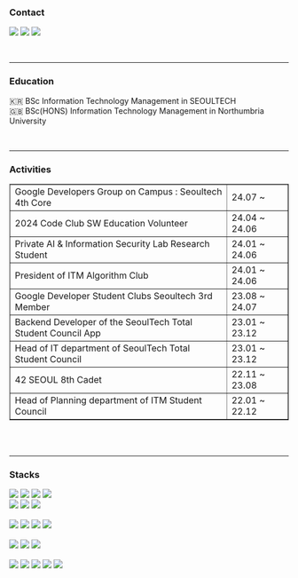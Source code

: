 <div align="left">

### Contact

<a href="https://www.instagram.com/_.cherishable._/"><img src="https://img.shields.io/badge/instagram-E4405F.svg?style=for-the-badge&logo=instagram&logoColor=white"></a>
<a href="https://velog.io/@saeyeonn/series"><img src="https://img.shields.io/badge/velog-20C997.svg?style=for-the-badge&logo=velog&logoColor=white"></a>
<a href=mailto:dev.saeyeon@gmail.com><img src="https://img.shields.io/badge/gmail-EA4335.svg?style=for-the-badge&logo=gmail&logoColor=white"></a>

<br>

***

### Education

🇰🇷 BSc Information Technology Management in SEOULTECH <br>
🇬🇧 BSc(HONS) Information Technology Management in Northumbria University <br>

<br>

***

### Activities

<table border="1px">
<tr>
<td>Google Developers Group on Campus : Seoultech 4th Core</td>
<td>24.07 ~ </td>
</tr>
<tr>
<td>2024 Code Club SW Education Volunteer</td>
<td>24.04 ~ 24.06</td>
</tr>
<tr>
<td>Private AI & Information Security Lab Research Student</td>
<td>24.01 ~ 24.06</td>
</tr>
<tr>
<td>President of ITM Algorithm Club</td>
<td>24.01 ~ 24.06</td>
</tr>
<tr>
<td>Google Developer Student Clubs Seoultech 3rd Member</td>
<td>23.08 ~ 24.07</td>
</tr>
<tr>
<td>Backend Developer of the SeoulTech Total Student Council App</td>
<td>23.01 ~ 23.12</td>
</tr>
<tr>
<td>Head of IT department of SeoulTech Total Student Council</td>
<td>23.01 ~ 23.12</td>
</tr>
<tr>
<td>42 SEOUL 8th Cadet</td>
<td>22.11 ~ 23.08</td>
</tr>
<tr>
<td>Head of Planning department of ITM Student Council</td>
<td>22.01 ~ 22.12</td>
</tr>
</table>
<br>
</div>



<br>

***

### Stacks 

<img src="https://img.shields.io/badge/java-%23ED8B00.svg?style=for-the-badge&logo=openjdk&logoColor=white">
<img src="https://img.shields.io/badge/kotlin-7F52FF?style=for-the-badge&logo=kotlin&logoColor=white">
<img src="https://img.shields.io/badge/python-3776AB?style=for-the-badge&logo=python&logoColor=white">
<img src="https://img.shields.io/badge/c-A8B9CC?style=for-the-badge&logo=c&logoColor=white">
<br>
<img src="https://img.shields.io/badge/Spring-6DB33F?style=for-the-badge&logo=spring&logoColor=white">
<img src="https://img.shields.io/badge/Spring Boot-6DB33F?style=for-the-badge&logo=Spring Boot&logoColor=white">
<img src="https://img.shields.io/badge/django-092E20?style=for-the-badge&logo=django&logoColor=white">
<br>
<br>
<img src="https://img.shields.io/badge/html5-E34F26?style=for-the-badge&logo=html5&logoColor=white">
<img src="https://img.shields.io/badge/css3-1572B6?style=for-the-badge&logo=css3&logoColor=white">
<img src="https://img.shields.io/badge/javascript-F7DF1E?style=for-the-badge&logo=javascript&logoColor=white">
<img src="https://img.shields.io/badge/android%20studio-346ac1?style=for-the-badge&logo=android%20studio&logoColor=white">
<br>
<br>
<img src="https://img.shields.io/badge/mysql-4479A1?style=for-the-badge&logo=mysql&logoColor=white">
<img src="https://img.shields.io/badge/sqlite-003B57?style=for-the-badge&logo=sqlite&logoColor=white">
<img src="https://img.shields.io/badge/oracle-F80000?style=for-the-badge&logo=oracle&logoColor=white">
<br>
<br>
<img src="https://img.shields.io/badge/docker-2496ED?style=for-the-badge&logo=docker&logoColor=white">
<img src="https://img.shields.io/badge/jenkins-D24939?style=for-the-badge&logo=jenkins&logoColor=white">
<img src="https://img.shields.io/badge/githubactions-2088FF?style=for-the-badge&logo=githubactions&logoColor=white">
<img src="https://img.shields.io/badge/aws-232F3E?style=for-the-badge&logo=Amazon
&logoColor=white">
<img src="https://img.shields.io/badge/linux-FCC624?style=for-the-badge&logo=linux&logoColor=black">

<br>
<br>
<!-- <img src="https://github-readme-stats.vercel.app/api?username=saeyeonn&show_icons=true&theme=rose" style="width:48%"> -->

